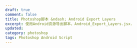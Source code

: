 ```yaml
---
draft: true
comment: false
title: Photoshop脚本 &ndash; Android Export Layers
excerpt: 使用Android资源导出脚本，Android_Export_Layers.jsx.
updated:
category: photoshop
tags: Photoshop Android Script
---
```

